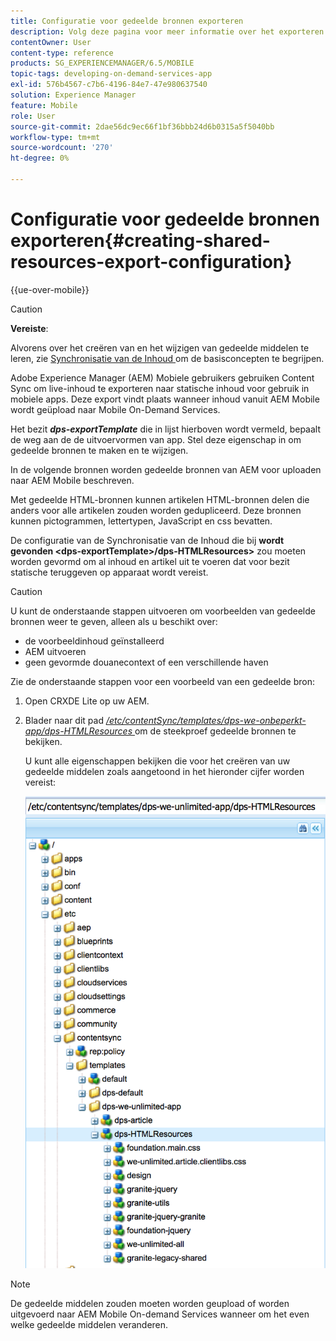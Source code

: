 ```yaml
---
title: Configuratie voor gedeelde bronnen exporteren
description: Volg deze pagina voor meer informatie over het exporteren van gedeelde bronnen uit Adobe Experience Manager (AEM) voor uploaden naar AEM Mobile.
contentOwner: User
content-type: reference
products: SG_EXPERIENCEMANAGER/6.5/MOBILE
topic-tags: developing-on-demand-services-app
exl-id: 576b4567-c7b6-4196-84e7-47e980637540
solution: Experience Manager
feature: Mobile
role: User
source-git-commit: 2dae56dc9ec66f1bf36bbb24d6b0315a5f5040bb
workflow-type: tm+mt
source-wordcount: '270'
ht-degree: 0%

---
```


# Configuratie voor gedeelde bronnen exporteren{#creating-shared-resources-export-configuration}

{{ue-over-mobile}}

>[!CAUTION]
>
>**Vereiste**:
>
>Alvorens over het creëren van en het wijzigen van gedeelde middelen te leren, zie [ Synchronisatie van de Inhoud ](/help/mobile/mobile-ondemand-contentsync.md) om de basisconcepten te begrijpen.

Adobe Experience Manager (AEM) Mobiele gebruikers gebruiken Content Sync om live-inhoud te exporteren naar statische inhoud voor gebruik in mobiele apps. Deze export vindt plaats wanneer inhoud vanuit AEM Mobile wordt geüpload naar Mobile On-Demand Services.

Het bezit ***dps-exportTemplate*** die in lijst hierboven wordt vermeld, bepaalt de weg aan de de uitvoervormen van app. Stel deze eigenschap in om gedeelde bronnen te maken en te wijzigen.

In de volgende bronnen worden gedeelde bronnen van AEM voor uploaden naar AEM Mobile beschreven.

Met gedeelde HTML-bronnen kunnen artikelen HTML-bronnen delen die anders voor alle artikelen zouden worden gedupliceerd. Deze bronnen kunnen pictogrammen, lettertypen, JavaScript en css bevatten.

De configuratie van de Synchronisatie van de Inhoud die bij **wordt gevonden &lt;dps-exportTemplate>/dps-HTMLResources>** zou moeten worden gevormd om al inhoud en artikel uit te voeren dat voor bezit statische teruggeven op apparaat wordt vereist.

>[!CAUTION]
>
>U kunt de onderstaande stappen uitvoeren om voorbeelden van gedeelde bronnen weer te geven, alleen als u beschikt over:
>
>* de voorbeeldinhoud geïnstalleerd
>* AEM uitvoeren
>* geen gevormde douanecontext of een verschillende haven
>

Zie de onderstaande stappen voor een voorbeeld van een gedeelde bron:

1. Open CRXDE Lite op uw AEM.
1. Blader naar dit pad *[/etc/contentSync/templates/dps-we-onbeperkt-app/dps-HTMLResources ](http://localhost:4502/crx/de/index.jsp#/etc/contentsync/templates/dps-we-unlimited-app/dps-HTMLResources)* om de steekproef gedeelde bronnen te bekijken.

   U kunt alle eigenschappen bekijken die voor het creëren van uw gedeelde middelen zoals aangetoond in het hieronder cijfer worden vereist:

   ![ chlimage_1-145 ](assets/chlimage_1-145.png)

>[!NOTE]
>
>De gedeelde middelen zouden moeten worden geupload of worden uitgevoerd naar AEM Mobile On-demand Services wanneer om het even welke gedeelde middelen veranderen.
